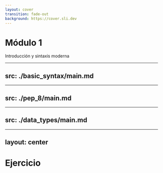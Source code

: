 ```yaml
---
layout: cover
transition: fade-out
background: https://cover.sli.dev
---
```


# Módulo 1

Introducción y sintaxis moderna

---
src: ./basic_syntax/main.md
---

---
src: ./pep_8/main.md
---

---
src: ./data_types/main.md
---

---
layout: center
---

# Ejercicio
